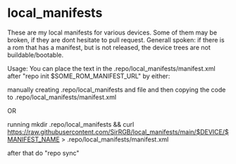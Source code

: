 # local_manifests

These are my local manifests for various devices.
Some of them may be broken, if they are dont hesitate to pull request. 
Generall spoken: if there is a rom that has a manifest, but is not released, the device trees are not buildable/bootable.

Usage:
You can place the text in the .repo/local_manifests/manifest.xml after "repo init $SOME_ROM_MANIFEST_URL" by either:

manually creating .repo/local_manifests and file and then copying the code to .repo/local_manifests/manifest.xml

OR

running mkdir .repo/local_manifests && curl https://raw.githubusercontent.com/SirRGB/local_manifests/main/$DEVICE/$MANIFEST_NAME > .repo/local_manifests/manifest.xml

after that do "repo sync"
